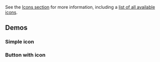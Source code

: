 <script setup>
import SimpleIcon from '@/../component-demos/icon/examples/SimpleIcon.vue';
import ButtonWithIcon from '@/../component-demos/icon/examples/ButtonWithIcon.vue';
</script>

See the [Icons section](../icons/overview.md) for more information, including a
[list of all available icons](../icons/all-icons.md).

## Demos

### Simple icon

<Wrapper>
<template v-slot:demo>
<simple-icon />
</template>

<template v-slot:code>

<<< @/../component-demos/icon/examples/SimpleIcon.vue

</template>
</Wrapper>

### Button with icon

<Wrapper>
<template v-slot:demo>
<button-with-icon />
</template>

<template v-slot:code>

<<< @/../component-demos/icon/examples/ButtonWithIcon.vue

</template>
</Wrapper>